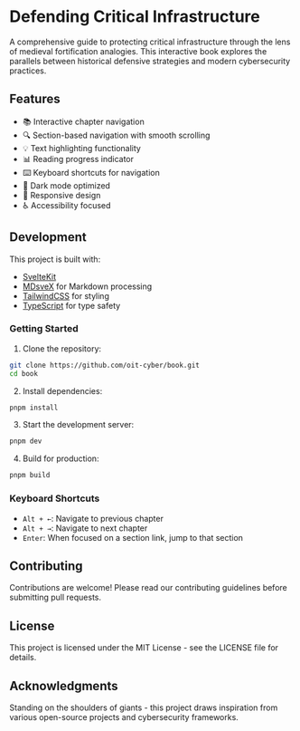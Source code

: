 # Defending Critical Infrastructure

A comprehensive guide to protecting critical infrastructure through the lens of medieval fortification analogies. This interactive book explores the parallels between historical defensive strategies and modern cybersecurity practices.

## Features

- 📚 Interactive chapter navigation
- 🔍 Section-based navigation with smooth scrolling
- 💡 Text highlighting functionality
- 📊 Reading progress indicator
- ⌨️ Keyboard shortcuts for navigation
- 🌙 Dark mode optimized
- 📱 Responsive design
- ♿ Accessibility focused

## Development

This project is built with:

- [SvelteKit](https://kit.svelte.dev/)
- [MDsveX](https://mdsvex.com/) for Markdown processing
- [TailwindCSS](https://tailwindcss.com/) for styling
- [TypeScript](https://www.typescriptlang.org/) for type safety

### Getting Started

1. Clone the repository:

```bash
git clone https://github.com/oit-cyber/book.git
cd book
```

2. Install dependencies:

```bash
pnpm install
```

3. Start the development server:

```bash
pnpm dev
```

4. Build for production:

```bash
pnpm build
```

### Keyboard Shortcuts

- `Alt + ←`: Navigate to previous chapter
- `Alt + →`: Navigate to next chapter
- `Enter`: When focused on a section link, jump to that section

## Contributing

Contributions are welcome! Please read our contributing guidelines before submitting pull requests.

## License

This project is licensed under the MIT License - see the LICENSE file for details.

## Acknowledgments

Standing on the shoulders of giants - this project draws inspiration from various open-source projects and cybersecurity frameworks.
